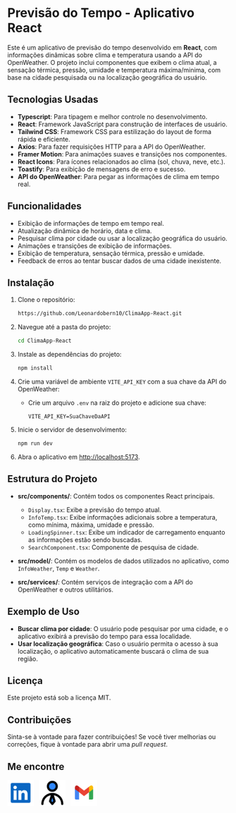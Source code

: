 # Previsão do Tempo - Aplicativo React

Este é um aplicativo de previsão do tempo desenvolvido em **React**, com informações dinâmicas sobre clima e temperatura usando a API do OpenWeather. O projeto inclui componentes que exibem o clima atual, a sensação térmica, pressão, umidade e temperatura máxima/minima, com base na cidade pesquisada ou na localização geográfica do usuário.

## Tecnologias Usadas

- **Typescript**: Para tipagem e melhor controle no desenvolvimento.
- **React**: Framework JavaScript para construção de interfaces de usuário.
- **Tailwind CSS**: Framework CSS para estilização do layout de forma rápida e eficiente.
- **Axios**: Para fazer requisições HTTP para a API do OpenWeather.
- **Framer Motion**: Para animações suaves e transições nos componentes.
- **React Icons**: Para ícones relacionados ao clima (sol, chuva, neve, etc.).
- **Toastify**: Para exibição de mensagens de erro e sucesso.
- **API do OpenWeather**: Para pegar as informações de clima em tempo real.

## Funcionalidades

- Exibição de informações de tempo em tempo real.
- Atualização dinâmica de horário, data e clima.
- Pesquisar clima por cidade ou usar a localização geográfica do usuário.
- Animações e transições de exibição de informações.
- Exibição de temperatura, sensação térmica, pressão e umidade.
- Feedback de erros ao tentar buscar dados de uma cidade inexistente.

## Instalação

1. Clone o repositório:

     ```bash
     https://github.com/Leonardobern10/ClimaApp-React.git
     ```

2. Navegue até a pasta do projeto:

     ```bash
     cd ClimaApp-React
     ```

3. Instale as dependências do projeto:

     ```bash
     npm install
     ```

4. Crie uma variável de ambiente `VITE_API_KEY` com a sua chave da API do OpenWeather:

     - Crie um arquivo `.env` na raiz do projeto e adicione sua chave:

          ```
          VITE_API_KEY=SuaChaveDaAPI
          ```

5. Inicie o servidor de desenvolvimento:

     ```bash
     npm run dev
     ```

6. Abra o aplicativo em [http://localhost:5173](http://localhost:5173).

## Estrutura do Projeto

- **src/components/**: Contém todos os componentes React principais.

     - `Display.tsx`: Exibe a previsão do tempo atual.
     - `InfoTemp.tsx`: Exibe informações adicionais sobre a temperatura, como mínima, máxima, umidade e pressão.
     - `LoadingSpinner.tsx`: Exibe um indicador de carregamento enquanto as informações estão sendo buscadas.
     - `SearchComponent.tsx`: Componente de pesquisa de cidade.

- **src/model/**: Contém os modelos de dados utilizados no aplicativo, como `InfoWeather`, `Temp` e `Weather`.
- **src/services/**: Contém serviços de integração com a API do OpenWeather e outros utilitários.

## Exemplo de Uso

- **Buscar clima por cidade**: O usuário pode pesquisar por uma cidade, e o aplicativo exibirá a previsão do tempo para essa localidade.
- **Usar localização geográfica**: Caso o usuário permita o acesso à sua localização, o aplicativo automaticamente buscará o clima de sua região.

## Licença

Este projeto está sob a licença MIT.

## Contribuições

Sinta-se à vontade para fazer contribuições! Se você tiver melhorias ou correções, fique à vontade para abrir uma _pull request_.

## Me encontre

<div style="width: full; display: flex; flex-direction: row; gap: 12px">
  <a href="https://www.linkedin.com/in/leonardo-bernardo25/" target="_blank">
    <img src="public/linkedin-svgrepo-com.svg" alt="Meu LinkedIn" width="60" />
  </a>

  <a href="https://portfolio-leonardo25.vercel.app/" target="_blank">
    <img src="public/user.svg" alt="Meu portfólio" width="60" />
  </a>
    <a href="leonardo.bernardo2658@gmail.com" target="_blank">
    <img src="public/gmail-svgrepo-com.svg" alt="Meu portfólio" width="60" />
  </a>
</div>
